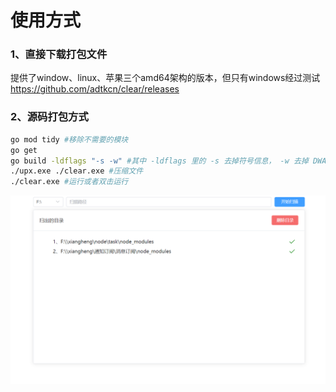 # 使用方式
### 1、直接下载打包文件
提供了window、linux、苹果三个amd64架构的版本，但只有windows经过测试
https://github.com/adtkcn/clear/releases

### 2、源码打包方式
```bash
go mod tidy #移除不需要的模块
go get
go build -ldflags "-s -w" #其中 -ldflags 里的 -s 去掉符号信息， -w 去掉 DWARF 调试信息，不能用 gdb 调试了
./upx.exe ./clear.exe #压缩文件
./clear.exe #运行或者双击运行
```

![预览](./static/page.png)